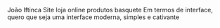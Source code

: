 João Iftinca
Site loja online produtos basquete
Em termos de interface, quero que seja uma interface moderna, simples e cativante
